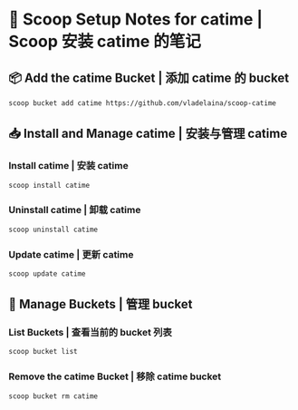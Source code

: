 

# 📝 Scoop Setup Notes for catime | Scoop 安装 catime 的笔记

## 📦 Add the catime Bucket | 添加 catime 的 bucket

```bash
scoop bucket add catime https://github.com/vladelaina/scoop-catime
```

## 📥 Install and Manage catime | 安装与管理 catime

### Install catime | 安装 catime

```bash
scoop install catime
```

### Uninstall catime | 卸载 catime

```bash
scoop uninstall catime
```

### Update catime | 更新 catime

```bash
scoop update catime
```

## 🧺 Manage Buckets | 管理 bucket

### List Buckets | 查看当前的 bucket 列表

```bash
scoop bucket list
```

### Remove the catime Bucket | 移除 catime bucket

```bash
scoop bucket rm catime
```



